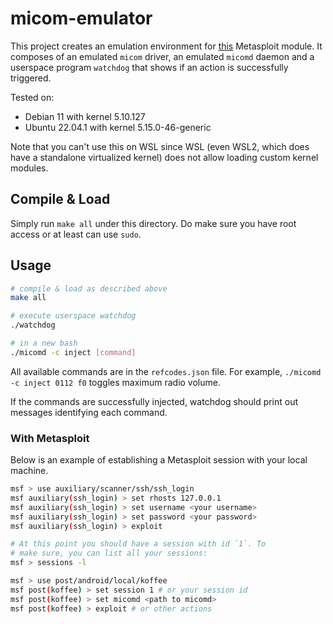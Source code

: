 # micom-emulator

This project creates an emulation environment for [this](https://github.com/rapid7/metasploit-framework/blob/master/modules/post/android/local/koffee.rb) Metasploit module. It composes of an emulated `micom` driver, an emulated `micomd` daemon and a userspace program `watchdog` that shows if an action is successfully triggered.

Tested on:

- Debian 11 with kernel 5.10.127
- Ubuntu 22.04.1 with kernel 5.15.0-46-generic

Note that you can't use this on WSL since WSL (even WSL2, which does have a standalone virtualized kernel) does not allow loading custom kernel modules.

## Compile & Load

Simply run `make all` under this directory. Do make sure you have root access or at least can use `sudo`.

## Usage

```bash
# compile & load as described above
make all

# execute userspace watchdog
./watchdog

# in a new bash
./micomd -c inject [command]
```

All available commands are in the `refcodes.json` file. For example, `./micomd -c inject 0112 f0` toggles maximum radio volume.

If the commands are successfully injected, watchdog should print out messages identifying each command.

### With Metasploit

Below is an example of establishing a Metasploit session with your local machine.

```bash
msf > use auxiliary/scanner/ssh/ssh_login
msf auxiliary(ssh_login) > set rhosts 127.0.0.1
msf auxiliary(ssh_login) > set username <your username>
msf auxiliary(ssh_login) > set password <your password>
msf auxiliary(ssh_login) > exploit

# At this point you should have a session with id `1`. To
# make sure, you can list all your sessions:
msf > sessions -l

msf > use post/android/local/koffee
msf post(koffee) > set session 1 # or your session id
msf post(koffee) > set micomd <path to micomd>
msf post(koffee) > exploit # or other actions
```
